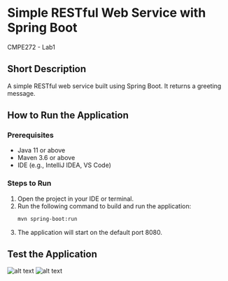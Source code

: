 # Simple RESTful Web Service with Spring Boot
 CMPE272 - Lab1

## Short Description
A simple RESTful web service built using Spring Boot. It returns a greeting message.

## How to Run the Application
### Prerequisites
- Java 11 or above
- Maven 3.6 or above
- IDE (e.g., IntelliJ IDEA, VS Code)

### Steps to Run
1. Open the project in your IDE or terminal.
2. Run the following command to build and run the application:
   ```bash
   mvn spring-boot:run
3. The application will start on the default port 8080.

## Test the Application
![alt text](postman1.png) ![alt text](postman2.png)
